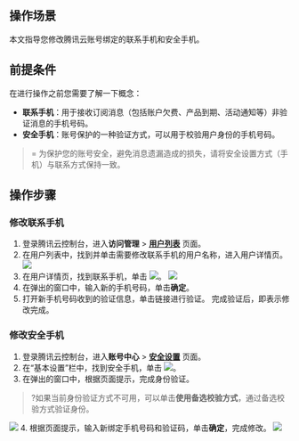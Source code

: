 ## 操作场景

本文指导您修改腾讯云账号绑定的联系手机和安全手机。

## 前提条件

在进行操作之前您需要了解一下概念：

- **联系手机**：用于接收订阅消息（包括账户欠费、产品到期、活动通知等）非验证消息的手机号码。
- **安全手机**：账号保护的一种验证方式，可以用于校验用户身份的手机号码。

> = 为保护您的账号安全，避免消息遗漏造成的损失，请将安全设置方式（手机）与联系方式保持一致。

## 操作步骤

### 修改联系手机

1. 登录腾讯云控制台，进入**访问管理** > [**用户列表**](https://console.cloud.tencent.com/cam) 页面。
2. 在用户列表中，找到并单击需要修改联系手机的用户名称，进入用户详情页。
![](https://qcloudimg.tencent-cloud.cn/raw/d272ee399b8d26051f3acfad2c7b015c.png)
3. 在用户详情页，找到联系手机，单击 ![](https://main.qcloudimg.com/raw/ddb7d79be334083e94f5487471817771.png)。
![](https://qcloudimg.tencent-cloud.cn/raw/423ba9da7e2ee4eb1ab38b54b5c8cf1a.png)
4. 在弹出的窗口中，输入新的手机号码，单击**确定**。
5. 打开新手机号码收到的验证信息，单击链接进行验证。
   完成验证后，即表示修改完成。

### 修改安全手机

1. 登录腾讯云控制台，进入**账号中心** > [**安全设置**](https://console.cloud.tencent.com/developer/security) 页面。
2. 在“基本设置”栏中，找到安全手机，单击 ![](https://main.qcloudimg.com/raw/ddb7d79be334083e94f5487471817771.png)。
3. 在弹出的窗口中，根据页面提示，完成身份验证。
>?如果当前身份验证方式不可用，可以单击**使用备选校验方式**，通过备选校验方式验证身份。
>
![](https://qcloudimg.tencent-cloud.cn/raw/dfcc052cc4a26f63cb84a5bbeebc1969.png)
4. 根据页面提示，输入新绑定手机号码和验证码，单击**确定**，完成修改。
   ![](https://main.qcloudimg.com/raw/2d308221d29182264496d8710e34fdac.png)
